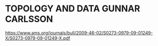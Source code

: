 
# TOPOLOGY AND DATA GUNNAR CARLSSON


https://www.ams.org/journals/bull/2009-46-02/S0273-0979-09-01249-X/S0273-0979-09-01249-X.pdf
